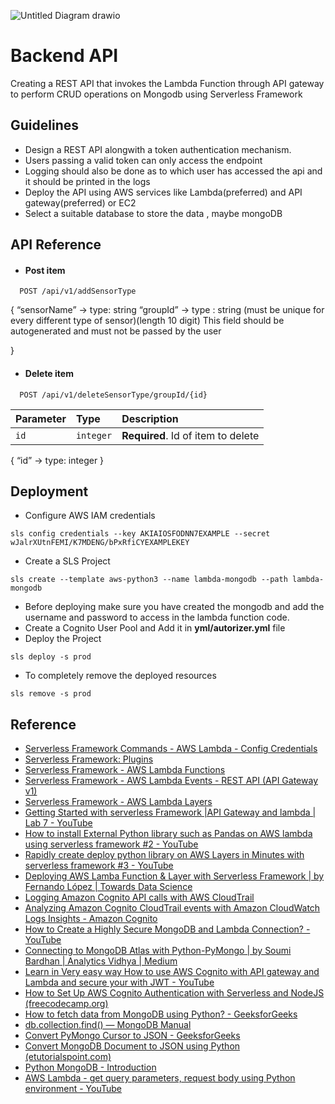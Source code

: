 ![Untitled Diagram drawio](https://user-images.githubusercontent.com/75179972/187071084-fad51144-a8d4-4899-a533-4fd3a9db6176.png)

# Backend API

Creating a REST API that invokes the Lambda Function through API gateway to perform CRUD operations on Mongodb using Serverless Framework


## Guidelines
- Design a REST API alongwith a token authentication mechanism.
- Users passing a valid token can only access the endpoint
- Logging should also be done as to which user has accessed the api and it should be printed in the logs
- Deploy the API using AWS services like Lambda(preferred) and API gateway(preferred) or EC2
- Select a suitable database to store the data , maybe mongoDB 

## API Reference

- #### Post item

```http
  POST /api/v1/addSensorType
```
{
    “sensorName” → type: string
   “groupId” → type : string (must be unique for every different type of sensor)(length 10 digit)
This field  should be autogenerated and must not be passed by the user
    
}

- #### Delete item

```http
  POST /api/v1/deleteSensorType/groupId/{id}
```

| Parameter | Type     | Description                       |
| :-------- | :------- | :-------------------------------- |
| `id`      | `integer` | **Required**. Id of item to delete |

{
    “id” → type: integer
}

## Deployment

- Configure AWS IAM credentials
```
sls config credentials --key AKIAIOSFODNN7EXAMPLE --secret wJalrXUtnFEMI/K7MDENG/bPxRfiCYEXAMPLEKEY
```
- Create a SLS Project
```
sls create --template aws-python3 --name lambda-mongodb --path lambda-mongodb
```
- Before deploying make sure you have created the mongodb and add the username and password to access in the lambda function code.
- Create a Cognito User Pool and Add it in **yml/autorizer.yml** file
- Deploy the Project
```
sls deploy -s prod
```
- To completely remove the deployed resources
```
sls remove -s prod
```


## Reference

- [Serverless Framework Commands - AWS Lambda - Config Credentials](https://www.serverless.com/framework/docs/providers/aws/cli-reference/config-credentials)
- [Serverless Framework: Plugins](https://www.serverless.com/plugins/serverless-python-requirements)
- [Serverless Framework - AWS Lambda Functions](https://www.serverless.com/framework/docs/providers/aws/guide/functions)
- [Serverless Framework - AWS Lambda Events - REST API (API Gateway v1)](https://www.serverless.com/framework/docs/providers/aws/events/apigateway#http-endpoints-with-custom-authorizers)
- [Serverless Framework - AWS Lambda Layers](https://www.serverless.com/framework/docs/providers/aws/guide/layers)
- [Getting Started with serverless Framework |API Gateway and lambda | Lab 7 - YouTube](https://www.youtube.com/watch?v=fPxos27jOFE&t=0s&ab_channel=SoumilShah)
- [How to install External Python library such as Pandas on AWS lambda using serverless framework #2 - YouTube](https://www.youtube.com/watch?v=qVk1L7MHjGM&ab_channel=SoumilShah)
- [Rapidly create deploy python library on AWS Layers in Minutes with serverless framework #3 - YouTube](https://www.youtube.com/watch?v=lC489CpKg-s&ab_channel=SoumilShah)
- [Deploying AWS Lamba Function & Layer with Serverless Framework | by Fernando López | Towards Data Science](https://towardsdatascience.com/deploying-aws-lamba-function-layer-with-serverless-framework-f3f4fab1b7e9)
- [Logging Amazon Cognito API calls with AWS CloudTrail](https://docs.aws.amazon.com/cognito/latest/developerguide/logging-using-cloudtrail.html)
- [Analyzing Amazon Cognito CloudTrail events with Amazon CloudWatch Logs Insights - Amazon Cognito](https://docs.aws.amazon.com/cognito/latest/developerguide/analyzingcteventscwinsight.html)
- [How to Create a Highly Secure MongoDB and Lambda Connection? - YouTube](https://www.youtube.com/watch?v=kWhIwlNkZm4&t=9s&ab_channel=EnlearAcademy)
- [Connecting to MongoDB Atlas with Python-PyMongo | by Soumi Bardhan | Analytics Vidhya | Medium](https://medium.com/analytics-vidhya/connecting-to-mongodb-atlas-with-python-pymongo-5b25dab3ac53)
- [Learn in Very easy way How to use AWS Cognito with API gateway and Lambda and secure your with JWT - YouTube](https://www.youtube.com/watch?v=vO1okl3JrRo&ab_channel=SoumilShah)
- [How to Set Up AWS Cognito Authentication with Serverless and NodeJS (freecodecamp.org)](https://www.freecodecamp.org/news/aws-cognito-authentication-with-serverless-and-nodejs/)
- [How to fetch data from MongoDB using Python? - GeeksforGeeks](https://www.geeksforgeeks.org/how-to-fetch-data-from-mongodb-using-python/)
- [db.collection.find() — MongoDB Manual](https://www.mongodb.com/docs/manual/reference/method/db.collection.find/)
- [Convert PyMongo Cursor to JSON - GeeksforGeeks](https://www.geeksforgeeks.org/convert-pymongo-cursor-to-json/)
- [Convert MongoDB Document to JSON using Python (etutorialspoint.com)](https://www.etutorialspoint.com/index.php/294-convert-mongodb-document-to-json-using-python)
- [Python MongoDB - Introduction](https://www.tutorialspoint.com/python_data_access/python_mongodb_introduction.htm)
- [AWS Lambda - get query parameters, request body using Python environment - YouTube](https://www.youtube.com/watch?v=mFzr8IECehw&ab_channel=MohamedNajiAboo)
